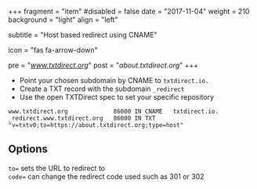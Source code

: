 +++
fragment = "item"
#disabled = false
date = "2017-11-04"
weight = 210
background = "light"
align = "left"

subtitle = "Host based redirect using CNAME"

icon = "fas fa-arrow-down"

pre = "*www.txtdirect.org*"
post = "*about.txtdirect.org*"
+++

* Point your chosen subdomain by CNAME to `txtdirect.io.`
* Create a TXT record with the subdomain `_redirect`
* Use the open TXTDirect spec to set your specific repository

```text
www.txtdirect.org             86000 IN CNAME   txtdirect.io.
_redirect.www.txtdirect.org   86000 IN TXT     "v=txtv0;to=https://about.txtdirect.org;type=host"
```

## Options
`to=` sets the URL to redirect to  
`code=` can change the redirect code used such as 301 or 302
